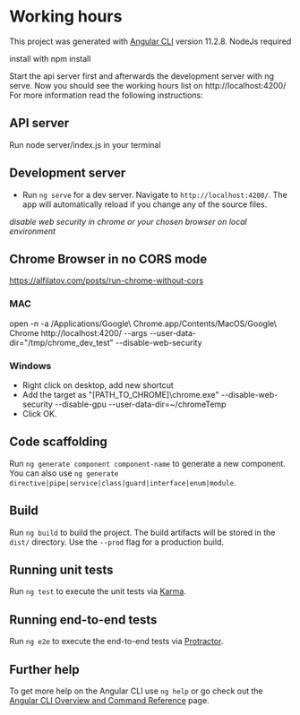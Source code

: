# Working hours

This project was generated with [Angular CLI](https://github.com/angular/angular-cli) version 11.2.8.
NodeJs required 

install with npm install

Start the api server first and afterwards the development server with ng serve.
Now you should see the working hours list on http://localhost:4200/
For more information read the following instructions:

## API server

Run node server/index.js in your terminal

## Development server


- Run `ng serve` for a dev server. Navigate to `http://localhost:4200/`. The app will automatically reload if you change any of the source files. 

_disable web security in chrome or your chosen browser on local environment_

## Chrome Browser in no CORS mode
https://alfilatov.com/posts/run-chrome-without-cors

### MAC

open -n -a /Applications/Google\ Chrome.app/Contents/MacOS/Google\ Chrome http://localhost:4200/ --args --user-data-dir="/tmp/chrome_dev_test" --disable-web-security

### Windows

- Right click on desktop, add new shortcut
- Add the target as "[PATH_TO_CHROME]\chrome.exe" --disable-web-security --disable-gpu --user-data-dir=~/chromeTemp 
- Click OK.

## Code scaffolding

Run `ng generate component component-name` to generate a new component. You can also use `ng generate directive|pipe|service|class|guard|interface|enum|module`.

## Build

Run `ng build` to build the project. The build artifacts will be stored in the `dist/` directory. Use the `--prod` flag for a production build.

## Running unit tests

Run `ng test` to execute the unit tests via [Karma](https://karma-runner.github.io).

## Running end-to-end tests

Run `ng e2e` to execute the end-to-end tests via [Protractor](http://www.protractortest.org/).

## Further help

To get more help on the Angular CLI use `ng help` or go check out the [Angular CLI Overview and Command Reference](https://angular.io/cli) page.
